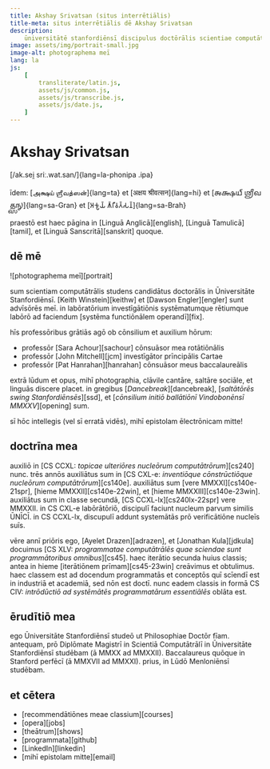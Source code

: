 ```yaml
---
title: Akshay Srivatsan (situs interrētiālis)
title-meta: situs interrētiālis dē Akshay Srivatsan
description:
    ūniversitātē stanfordiēnsī discipulus doctōrālis scientiae computātrālis.
image: assets/img/portrait-small.jpg
image-alt: photographema meī
lang: la
js:
    [
        transliterate/latin.js,
        assets/js/common.js,
        assets/js/transcribe.js,
        assets/js/date.js,
    ]
---
```


# Akshay Srivatsan

[/ak.sei̯ sriː.wat.san/]{lang=la-phonipa .ipa}

īdem: [அக்ஷய் ஶ்ரீவத்ஸன்]{lang=ta} et [अक्षय श्रीवत्सन]{lang=hi} et [𑌅𑌕𑍍𑌷𑌯𑍍
𑌶𑍍𑌰𑍀𑌵𑌤𑍍𑌸𑌨𑍍]{lang=sa-Gran} et [𑀅𑀓𑁆𑀱𑀬𑁆 𑀰𑁆𑀭𑀻𑀯𑀢𑁆𑀲𑀦𑁆]{lang=sa-Brah}

praestō est haec pāgina in [Linguā Anglicā][english], [Linguā Tamulicā][tamil],
et [Linguā Sanscritā][sanskrit] quoque.

<span id="date"></span>

<div id="font" style="display:none">
<label for="change_font">**speciēm litterārum ēligē:**</label>
<select name="change_font" id="change_font">
<!-- filled from JS -->
</select>
</div>

## dē mē

![photographema meī][portrait]

sum scientiam computātrālis studens candidātus doctorālis in Ūniversitāte
Stanfordiēnsī. [Keith Winstein][keithw] et [Dawson Engler][engler] sunt
advīsōrēs meī. in labōratōrium investīgātiōnis systēmatumque rētiumque labōrō ad
faciendum [systēma functiōnālem operandī][fix].

hīs professōribus grātiās agō ob cōnsilium et auxilium hōrum:

-   professōr [Sara Achour][sachour] cōnsuāsor mea rotātiōnālis
-   professōr [John Mitchell][jcm] investīgātor prīncipālis Cartae
-   professōr [Pat Hanrahan][hanrahan] cōnsuāsor meus baccalaureālis

extrā lūdum et opus, mihī photographia, clāvile cantāre, saltāre sociāle, et
linguās discere placet. in gregibus [_Dancebreak_][dancebreak], [_saltātōrēs
swing Stanfordiēnsēs_][ssd], et [_cōnsilium initiō ballātiōnī Vindobonēnsī
MMXXV_][opening] sum.

sī hōc intellegis (vel sī erratā vidēs), mihī epistolam ēlectrōnicam mitte!

## doctrīna mea

auxiliō in [CS CCXL: _topicae ulteriōres nucleōrum computātrōrum_][cs240] nunc.
trēs annōs auxiliātus sum in [CS CXL-e: _inventiōque cōnstrūctiōque nucleōrum
computātrōrum_][cs140e]. auxiliātus sum [vere MMXXI][cs140e-21spr], [hieme
MMXXII][cs140e-22win], et [hieme MMXXIII][cs140e-23win]. auxiliātus sum in
classe secundā, [CS CCXL-lx][cs240lx-22spr] vere MMXXII. in CS CXL-e
labōrātōriō, discipulī faciunt nucleum parvum similis ŪNĪCĪ. in CS CCXL-lx,
discupulī addunt systemātās prō verificātiōne nucleīs suīs.

vēre annī priōris ego, [Ayelet Drazen][adrazen], et [Jonathan Kula][jdkula]
docuimus [CS XLV: _programmatae computātrālēs quae sciendae sunt
programmātoribus omnibus_][cs45]. haec iterātio secunda huius classis; antea in
hieme [iterātiōnem prīmam][cs45-23win] creāvimus et obtulimus. haec classem est
ad docendum programmatās et conceptōs quī scīendī est in industriā et academiā,
sed nōn est doctī. nunc eadem classis in formā CS CIV: _intrōdūctiō ad
systēmātēs programmatārum essentiālēs_ oblāta est.

## ērudītiō mea

ego Ūniversitāte Stanfordiēnsī studeō ut Philosophiae Doctōr fīam. antequam, prō
Diplōmate Magistrī in Scientiā Computātrālī in Ūniversitāte Stanfordiēnsī
studēbam (ā MMXX ad MMXXII). Baccalaureus quōque in Stanford perfēcī (ā MMXVII
ad MMXXI). prius, in Lūdō Menloniēnsī studēbam.

## et cētera

-   [recommendātiōnes meae classium][courses]
-   [opera][jobs]
-   [theātrum][shows]
-   [programmata][github]
-   [LinkedIn][linkedin]
-   [mihī epistolam mitte][email]

<script>

date.innerHTML = `hodie est: ${hodie()} (${hodieBreve()})`;

setup(
    document.getElementById("font"),
    document.getElementById("change_font"),
    [
        ["litterae quadrātae", "", "la", null],
        ["litterae unciālēs", "unciali", "la-Latg", mapping.to_ascii],
        ["litterae italicae", "italica", "la-Ital", mapping.to_italics],
        ["litterae tamulicae", "tamulica", "ta", mapping.to_tamil],
        ["litterae granthae", "grantha", "ta", mapping.to_grantha],
        ["litterae brāhmēs", "brahmi", "ta", mapping.to_brahmi],
    ]
);
</script>
